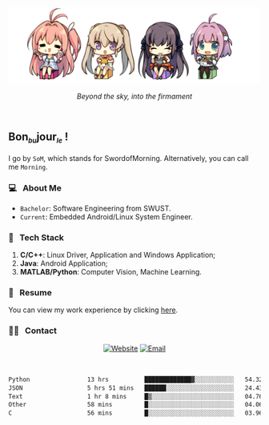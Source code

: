 <img src="./pic/Aokana.png">
<p align="center"><em>Beyond the sky, into the firmament</em></p>

<br/>

## Bon<sub><em><font size=2>bu</font></em></sub>jour<sub><em><font size=2>le</font></em></sub> !

I go by `SoM`, which stands for SwordofMorning. Alternatively, you can call me `Morning`.

### 💻 &nbsp; About Me

- `Bachelor`: Software Engineering from SWUST.
- `Current`: Embedded Android/Linux System Engineer.

### 🔧 &nbsp; Tech Stack

1. **C/C++**: Linux Driver, Application and Windows Application;
2. **Java**: Android Application;
3. **MATLAB/Python**: Computer Vision, Machine Learning.

### 📝 &nbsp; Resume

You can view my work experience by clicking <a href="https://swordofmorning.com/index.php/contact/">here</a>.

### 🤝🏻 &nbsp; Contact

<p align="center">
<a href="https://swordofmorning.com/"><img alt="Website" src="https://img.shields.io/badge/Website-swordofmorning.com-blue?style=flat-square&logo=google-chrome"></a>
<a href="mailto:master@xiaojintao.email
"><img alt="Email" src="https://img.shields.io/badge/Email-master@xiaojintao.email-blue?style=flat-square&logo=gmail"></a>
</p>

<br/>

<!--START_SECTION:waka-->

```txt
Python                13 hrs          █████████████▓░░░░░░░░░░░   54.32 %
JSON                  5 hrs 51 mins   ██████░░░░░░░░░░░░░░░░░░░   24.43 %
Text                  1 hr 8 mins     █▒░░░░░░░░░░░░░░░░░░░░░░░   04.76 %
Other                 58 mins         █░░░░░░░░░░░░░░░░░░░░░░░░   04.06 %
C                     56 mins         █░░░░░░░░░░░░░░░░░░░░░░░░   03.96 %
```

<!--END_SECTION:waka-->
